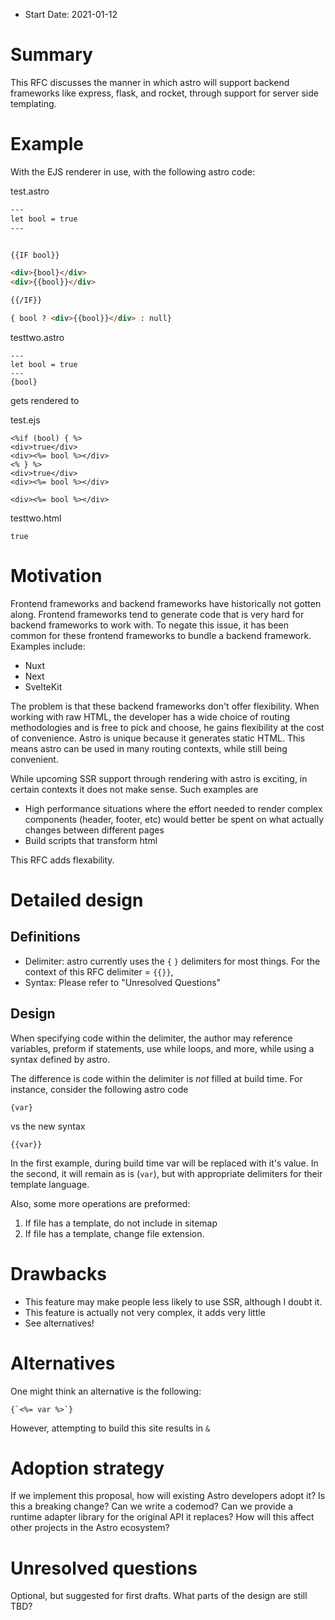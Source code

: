 - Start Date: 2021-01-12

# Summary

This RFC discusses the manner in which astro will support backend frameworks like express, flask, and rocket, through support for server side templating.
# Example

With the EJS renderer in use, with the following astro code:

test.astro
```html
---
let bool = true
---


{{IF bool}}

<div>{bool}</div>
<div>{{bool}}</div>

{{/IF}}

{ bool ? <div>{{bool}}</div> : null}
```

testtwo.astro
```
---
let bool = true
---
{bool}
```

gets rendered to

test.ejs

```ejs
<%if (bool) { %>
<div>true</div>
<div><%= bool %></div>
<% } %>
<div>true</div>
<div><%= bool %></div>

<div><%= bool %></div>
```
testtwo.html
```
true
```

# Motivation

Frontend frameworks and backend frameworks have historically not gotten along. Frontend frameworks tend to generate code that is very hard for backend frameworks to work with. To negate this issue, it has been common for these frontend frameworks to bundle a backend framework. Examples include:

- Nuxt
- Next
- SvelteKit

The problem is that these backend frameworks don't offer flexibility. When working with raw HTML, the developer has a wide choice of routing methodologies and is free to pick and choose, he gains flexibility at the cost of convenience. Astro is unique because it generates static HTML. This means astro can be used in many routing contexts, while still being convenient.

While upcoming SSR support through rendering with astro is exciting, in certain contexts it does not make sense. Such examples are

- High performance situations where the effort needed to render complex components (header, footer, etc) would better be spent on what actually changes between different pages 
- Build scripts that transform html

This RFC adds flexability.
# Detailed design
## Definitions
* Delimiter: astro currently uses the `{` `}` delimiters for most things. For the context of this RFC delimiter = `{{}}`, 
* Syntax: Please refer to "Unresolved Questions"

## Design

When specifying code within the delimiter, the author may reference variables, preform if statements, use while loops, and more, while using a syntax defined by astro.

The difference is code within the delimiter is *not* filled at build time. For instance, consider the following astro code
```
{var}
``` 
vs the new syntax
```
{{var}}
```

In the first example, during build time var will be replaced with it's value. In the second, it will remain as is (`var`), but with appropriate delimiters for their template language.

Also, some more operations are preformed:

1. If file has a template, do not include in sitemap
2. If file has a template, change file extension.
# Drawbacks

* This feature may make people less likely to use SSR, although I doubt it.
* This feature is actually not very complex, it adds very little
* See alternatives!
# Alternatives
One might think an alternative is the following:

```
{`<%= var %>`}
```

However, attempting to build this site results in `&`
# Adoption strategy

If we implement this proposal, how will existing Astro developers adopt it? Is
this a breaking change? Can we write a codemod? Can we provide a runtime adapter library for the original API it replaces? How will this affect other projects in the Astro ecosystem?

# Unresolved questions

Optional, but suggested for first drafts. What parts of the design are still
TBD?